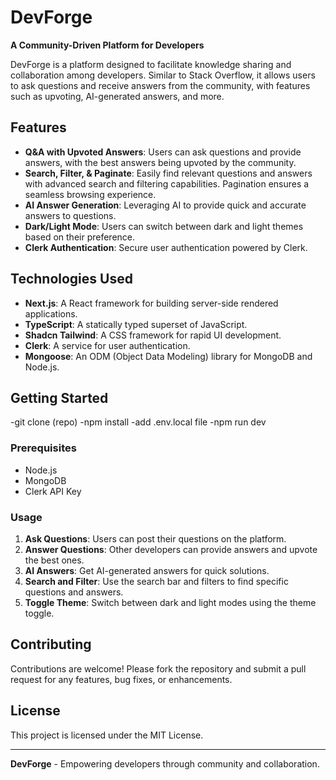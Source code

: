 # DevForge

**A Community-Driven Platform for Developers**

DevForge is a platform designed to facilitate knowledge sharing and collaboration among developers. Similar to Stack Overflow, it allows users to ask questions and receive answers from the community, with features such as upvoting, AI-generated answers, and more.

## Features

- **Q&A with Upvoted Answers**: Users can ask questions and provide answers, with the best answers being upvoted by the community.
- **Search, Filter, & Paginate**: Easily find relevant questions and answers with advanced search and filtering capabilities. Pagination ensures a seamless browsing experience.
- **AI Answer Generation**: Leveraging AI to provide quick and accurate answers to questions.
- **Dark/Light Mode**: Users can switch between dark and light themes based on their preference.
- **Clerk Authentication**: Secure user authentication powered by Clerk.

## Technologies Used

- **Next.js**: A React framework for building server-side rendered applications.
- **TypeScript**: A statically typed superset of JavaScript.
- **Shadcn Tailwind**: A CSS framework for rapid UI development.
- **Clerk**: A service for user authentication.
- **Mongoose**: An ODM (Object Data Modeling) library for MongoDB and Node.js.

## Getting Started
-git clone (repo)
-npm install
-add .env.local file
-npm run dev

### Prerequisites

- Node.js
- MongoDB
- Clerk API Key

### Usage

1. **Ask Questions**: Users can post their questions on the platform.
2. **Answer Questions**: Other developers can provide answers and upvote the best ones.
3. **AI Answers**: Get AI-generated answers for quick solutions.
4. **Search and Filter**: Use the search bar and filters to find specific questions and answers.
5. **Toggle Theme**: Switch between dark and light modes using the theme toggle.

## Contributing

Contributions are welcome! Please fork the repository and submit a pull request for any features, bug fixes, or enhancements.

## License

This project is licensed under the MIT License.

---

**DevForge** - Empowering developers through community and collaboration.
